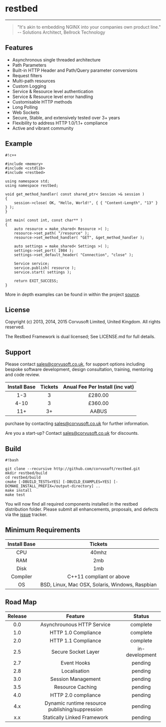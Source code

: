 # restbed

----------

> "It's akin to embedding NGINX into your companies own product line."
>  -- Solutions Architect, Bellrock Technology

## Features

 - Asynchronous single threaded architecture
 - Path Parameters
 - Built-in HTTP Header and Path/Query parameter conversions
 - Request filters
 - Multi-path resources
 - Custom Logging
 - Service & Resource level authentication
 - Service & Resource level error handling
 - Customisable HTTP methods
 - Long Polling
 - Web Sockets
 - Secure, Stable, and extensively tested over 3+ years
 - Flexibility to address HTTP 1.0/1.1+ compliance
 - Active and vibrant community

## Example


```
#!c++

#include <memory>
#include <cstdlib>
#include <restbed>

using namespace std;
using namespace restbed;

void get_method_handler( const shared_ptr< Session >& session )
{
    session->close( OK, "Hello, World!", { { "Content-Length", "13" } } );
}

int main( const int, const char** )
{
    auto resource = make_shared< Resource >( );
    resource->set_path( "/resource" );
    resource->set_method_handler( "GET", &get_method_handler );

    auto settings = make_shared< Settings >( );
    settings->set_port( 1984 );
    settings->set_default_header( "Connection", "close" );

    Service service;
    service.publish( resource );
    service.start( settings );
    
    return EXIT_SUCCESS;
}
```

More in depth examples can be found in within the project [source](http://google.com).

## License

Copyright (c) 2013, 2014, 2015 Corvusoft Limited, United Kingdom. All rights reserved. 

The Restbed Framework is dual licensed; See LICENSE.md for full details.

## Support

Please contact sales@corvusoft.co.uk, for support options including bespoke software development, design consultation, training, mentoring and code review.

| Install Base   |        Tickets      |   Anual Fee Per Install (inc vat)   |
| :------------: |:-------------------:|:-----------------------------------:| 
|     1-3        |          3          |              £280.00                | 
|     4-10       |          3          |              £360.00                |
|     11+        |          3+         |               AABUS                 |                

purchase by contacting sales@corvusoft.co.uk for further information.

Are you a start-up?
Contact sales@corvusoft.co.uk for discounts.

## Build


```
#!bash

git clone --recursive http://github.com/corvusoft/restbed.git
mkdir restbed/build
cd restbed/build
cmake [-DBUILD_TESTS=YES] [-DBUILD_EXAMPLES=YES] [-DCMAKE_INSTALL_PREFIX=/output-directory] ..
make install
make test
```

You will now find all required components installed in the restbed distribution folder.  Please submit all enhancements, proposals, and defects via the [issue](http://github.com/corvusoft/restbed/issues) tracker.

## Minimum Requirements

|   Install Base  |                   Tickets                       |
| :--------------:|:-----------------------------------------------:| 
|       CPU       |                    40mhz                        |
|       RAM       |                     2mb                         |
|       Disk      |                     1mb                         |
|     Compiler    |          C++11 compliant or above               |
|        OS       | BSD, Linux, Mac OSX, Solaris, Windows, Raspbian |

## Road Map

|   Release   |                   Feature                       |      Status     |
|:-----------:|:-----------------------------------------------:|:---------------:| 
|     0.0     |         Asynchrounous HTTP Service              |     complete    |
|     1.0     |             HTTP 1.0 Compliance                 |     complete    |
|     2.0     |             HTTP 1.1 Compliance                 |     complete    |
|     2.5     |             Secure Socket Layer                 |  in-development |
|     2.7     |                 Event Hooks                     |     pending     |
|     2.8     |                 Localisation                    |     pending     |
|     3.0     |             Session Management                  |     pending     |
|     3.5     |               Resource Caching                  |     pending     |
|     4.0     |             HTTP 2.0 compliance                 |     pending     |
|     4.x     | Dynamic runtime resource publishing/suppression |     pending     |
|     x.x     |         Statically Linked Framework             |     pending     |

